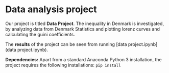# Data analysis project

Our project is titled **Data Project**. The inequality in Denmark is investigated, by analyzing data from Denmark Statistics and plotting lorenz curves and calculating the guini coefficients. 

The **results** of the project can be seen from running [data project.ipynb](data project.ipynb).

**Dependencies:** Apart from a standard Anaconda Python 3 installation, the project requires the following installations:
``pip install``
